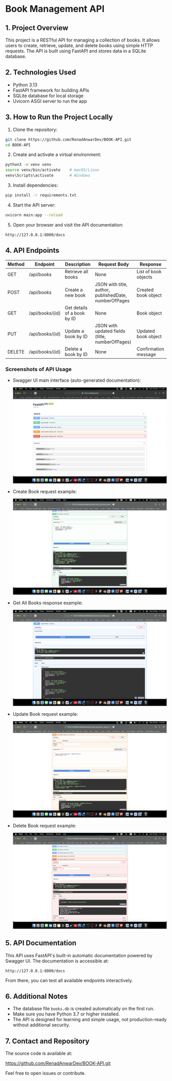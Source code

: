 # Book Management API

## 1. Project Overview

This project is a RESTful API for managing a collection of books. It allows users to create, retrieve, update, and delete books using simple HTTP requests. The API is built using FastAPI and stores data in a SQLite database.

## 2. Technologies Used

- Python 3.13
- FastAPI framework for building APIs
- SQLite database for local storage
- Uvicorn ASGI server to run the app

## 3. How to Run the Project Locally

1. Clone the repository:

```bash
git clone https://github.com/RenadAnwarDev/BOOK-API.git
cd BOOK-API
```

2. Create and activate a virtual environment:

```bash
python3 -m venv venv
source venv/bin/activate    # macOS/Linux
venv\Scripts\activate       # Windows
```

3. Install dependencies:

```bash
pip install -r requirements.txt
```

4. Start the API server:

```bash
uvicorn main:app --reload
```

5. Open your browser and visit the API documentation:

```
http://127.0.0.1:8000/docs
```

## 4. API Endpoints

| Method | Endpoint           | Description               | Request Body                          | Response                      |
|--------|--------------------|---------------------------|-------------------------------------|-------------------------------|
| GET    | /api/books         | Retrieve all books        | None                                | List of book objects           |
| POST   | /api/books         | Create a new book         | JSON with title, author, publishedDate, numberOfPages | Created book object            |
| GET    | /api/books/{id}    | Get details of a book by ID| None                                | Book object                   |
| PUT    | /api/books/{id}    | Update a book by ID       | JSON with updated fields (title, numberOfPages) | Updated book object            |
| DELETE | /api/books/{id}    | Delete a book by ID       | None                                | Confirmation message          |

### Screenshots of API Usage

- Swagger UI main interface (auto-generated documentation):

  ![Swagger UI](screenshots/swagger_ui_main.png)

- Create Book request example:

  ![Create Book](screenshots/post_create_book.png)

- Get All Books response example:

  ![All Books](screenshots/get_all_books.png)

- Update Book request example:

  ![Update Book](screenshots/put_update_book.png)

- Delete Book request example:

  ![Delete Book](screenshots/delete_book.png)

## 5. API Documentation

This API uses FastAPI's built-in automatic documentation powered by Swagger UI. The documentation is accessible at:

```
http://127.0.0.1:8000/docs
```

From there, you can test all available endpoints interactively.

## 6. Additional Notes

- The database file `books.db` is created automatically on the first run.
- Make sure you have Python 3.7 or higher installed.
- The API is designed for learning and simple usage, not production-ready without additional security.

## 7. Contact and Repository

The source code is available at:

https://github.com/RenadAnwarDev/BOOK-API.git

Feel free to open issues or contribute.
